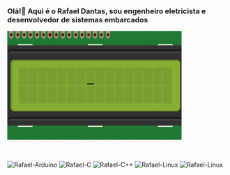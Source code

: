 ### Olá!👋 Aqui é o Rafael Dantas, sou engenheiro eletricista e desenvolvedor de sistemas embarcados 

<!--
**orafaeldantas/orafaeldantas** is a ✨ _special_ ✨ repository because its `README.md` (this file) appears on your GitHub profile.

Here are some ideas to get you started:

- 🔭 I’m currently working on ...
- 🌱 I’m currently learning ...
- 👯 I’m looking to collaborate on ...
- 🤔 I’m looking for help with ...
- 💬 Ask me about ...
- 📫 How to reach me: ...
- 😄 Pronouns: ...
- ⚡ Fun fact: ...
-->

<div>
  <img align="center" alt="Rafael-Gif" height="250" width="400" src="https://github.com/orafaeldantas/orafaeldantas/blob/main/A7xS.gif">
</div>  

##

<div style="display: inline_block"><br>
  <img align="center" alt="Rafael-Arduino" height="30" width="40" src="https://cdn.jsdelivr.net/gh/devicons/devicon/icons/arduino/arduino-original-wordmark.svg">
  <img align="center" alt="Rafael-C" height="30" width="40" src="https://cdn.jsdelivr.net/gh/devicons/devicon/icons/c/c-original.svg">
  <img align="center" alt="Rafael-C++" height="30" width="40" src="https://cdn.jsdelivr.net/gh/devicons/devicon/icons/cplusplus/cplusplus-original.svg">
  <img align="center" alt="Rafael-Linux" height="30" width="40" src="https://cdn.jsdelivr.net/gh/devicons/devicon/icons/linux/linux-original.svg">
  <img align="center" alt="Rafael-Linux" height="30" width="40" src="https://cdn.jsdelivr.net/gh/devicons/devicon/icons/putty/putty-original.svg">
  
</div>






